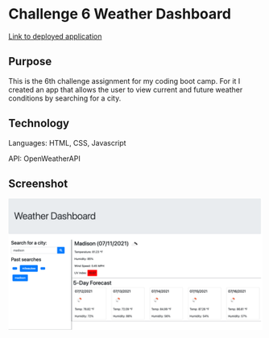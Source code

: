 # Challenge 6 Weather Dashboard

[Link to deployed application](https://thomasbewell.github.io/weather-dashboard-6/)

## Purpose

This is the 6th challenge assignment for my coding boot camp. For it I created an app that allows the user to view current and future weather conditions by searching for a city. 

## Technology

Languages: HTML, CSS, Javascript 

API: OpenWeatherAPI

## Screenshot

![Screenshot](./assets/images/weather-dashboard-screenshot.png)